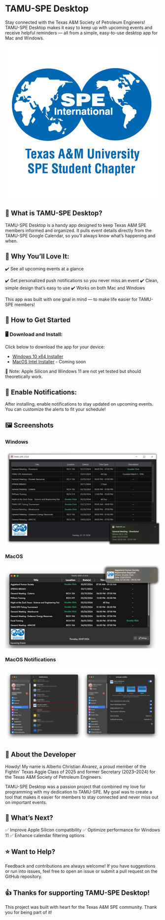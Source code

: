 # TAMU-SPE Desktop

Stay connected with the Texas A&M Society of Petroleum Engineers! TAMU-SPE Desktop makes it easy to keep up with upcoming events and receive helpful reminders — all from a simple, easy-to-use desktop app for Mac and Windows.

![TAMUSPE Desktop](MacOS/images/SPE_A_M_RGB_square.png)

## 🚀 What is TAMU-SPE Desktop?

TAMU-SPE Desktop is a handy app designed to keep Texas A&M SPE members informed and organized. It pulls event details directly from the TAMU-SPE Google Calendar, so you’ll always know what’s happening and when.

## 🌟 Why You’ll Love It:

✔️ See all upcoming events at a glance

✔️ Get personalized push notifications so you never miss an event
✔️ Clean, simple design that’s easy to use
✔️ Works on both Mac and Windows

This app was built with one goal in mind — to make life easier for TAMU-SPE members!

## 💾 How to Get Started
### 🖥️ Download and Install:

Click below to download the app for your device:
  
  - [Windows 10 x64 Installer](https://github.com/DaCodeNinja/TAMUSPE-Desktop/releases/download/Windows10/TAMUSPE-Setup-Windows-x64.exe)
  - [MacOS Intel Installer]() - Coming soon

  📝 Note: Apple Silicon and Windows 11 are not yet tested but should theoretically work.

## 🚨 Enable Notifications:

After installing, enable notifications to stay updated on upcoming events. You can customize the alerts to fit your schedule!

## 🖼️ Screenshots

### Windows

![MacOS Notifications](Windows/images/Windows.png)

### MacOS

![MacOS Notifications](MacOS/images/Mac.png)

### MacOS Notifications

![MacOS Notifications](MacOS/images/MacNotif.png)

## 👋 About the Developer

Howdy! My name is Alberto Christian Alvarez, a proud member of the Fightin' Texas Aggie Class of 2025 and former Secretary (2023–2024) for the Texas A&M Society of Petroleum Engineers.

TAMU-SPE Desktop was a passion project that combined my love for programming with my dedication to TAMU-SPE. My goal was to create a tool that makes it easier for members to stay connected and never miss out on important events.

## 🎯 What’s Next?

✅ Improve Apple Silicon compatibility
✅ Optimize performance for Windows 11
✅ Enhance calendar filtering options

## ⭐ Want to Help?

Feedback and contributions are always welcome! If you have suggestions or run into issues, feel free to open an issue or submit a pull request on the GitHub repository.

## 👍 Thanks for supporting TAMU-SPE Desktop!

This project was built with heart for the Texas A&M SPE community. Thank you for being part of it!
